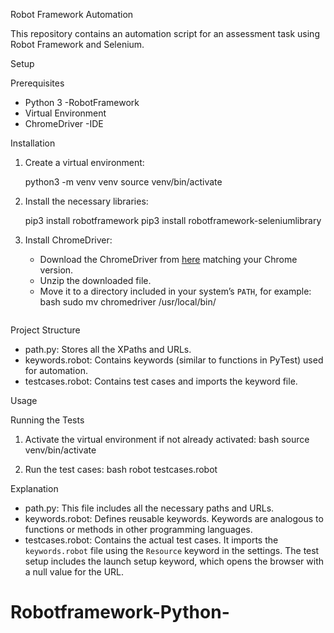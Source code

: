 

 Robot Framework Automation

This repository contains an automation script for an assessment task using Robot Framework and Selenium.

Setup

Prerequisites
- Python 3
-RobotFramework
- Virtual Environment
- ChromeDriver
-IDE

Installation

1. Create a virtual environment:
  
   python3 -m venv venv
   source venv/bin/activate
   

2. Install the necessary libraries:
   
   pip3 install robotframework
   pip3 install robotframework-seleniumlibrary
   

3. Install ChromeDriver:
   - Download the ChromeDriver from [here](https://sites.google.com/a/chromium.org/chromedriver/downloads) matching your Chrome version.
   - Unzip the downloaded file.
   - Move it to a directory included in your system’s `PATH`, for example:
     bash
     sudo mv chromedriver /usr/local/bin/
     ```

Project Structure

- path.py: Stores all the XPaths and URLs.
- keywords.robot: Contains keywords (similar to functions in PyTest) used for automation.
- testcases.robot: Contains test cases and imports the keyword file.


Usage

Running the Tests

1. Activate the virtual environment if not already activated:
   bash
   source venv/bin/activate


2. Run the test cases:
   bash
   robot testcases.robot
   

Explanation

- path.py: This file includes all the necessary paths and URLs.
- keywords.robot: Defines reusable keywords. Keywords are analogous to functions or methods in other programming languages.
- testcases.robot: Contains the actual test cases. It imports the `keywords.robot` file using the `Resource` keyword in the settings. The test setup includes the launch setup keyword, which opens the browser with a null value for the URL.


# Robotframework-Python-

